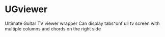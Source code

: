 # UGviewer
Ultimate Guitar TV viewer wrapper
Can display tabs^onf ull tv screen with multiple columns and chords on the right side


